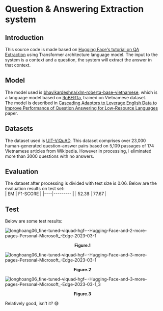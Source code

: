 # Question & Answering Extraction system
## Introduction
This source code is made based on [Hugging Face's tutorial on QA Extraction](https://huggingface.co/course/chapter7/7?fw=pt) using Transformer architecture language model. The input to the system is a context and a question, the system will extract the answer in that context.                                                          
## Model
The model used is [bhavikardeshna/xlm-roberta-base-vietnamese](https://huggingface.co/bhavikardeshna/xlm-roberta-base-vietnamese), which is a language model based on [RoBERTa](https://huggingface.co/docs/transformers/model_doc/roberta), trained on Vietnamese dataset.                                                                                    
The model is described in [Cascading Adaptors to Leverage English Data to Improve Performance of
Question Answering for Low-Resource Languages](https://arxiv.org/pdf/2112.09866v1.pdf) paper.
## Datasets
The dataset used is [UIT-ViQuAD](https://github.com/windhashira06/Demo-QA-Extraction-system/tree/main/Dataset). This dataset comprises over 23,000 human-generated question-answer pairs based on 5,109 passages of 174 Vietnamese articles from Wikipedia. However in processing, I eliminated more than 3000 questions with no answers.
## Evaluation
The dataset after processing is divided with test size is 0.06. Below are the evaluation results on test set:                                           
| EM | F1-SCORE |
|----|--------- |
| 52.38 | 77.67 |
## Test
Below are some test results:                                          

![longhoang06_fine-tuned-viquad-hgf-·-Hugging-Face-and-2-more-pages-Personal-Microsoft_-Edge-2023-03-1](https://user-images.githubusercontent.com/121651344/225209165-56f4e858-91ae-4d01-b7e8-51728f85d792.gif)
<p align="center">
<b>Figure.1</b>
</p>

![longhoang06_fine-tuned-viquad-hgf-·-Hugging-Face-and-3-more-pages-Personal-Microsoft_-Edge-2023-03-1](https://user-images.githubusercontent.com/121651344/225249920-d70aa8df-f131-424e-8b55-0fe981ce2e2c.gif)
<p align="center">
<b>Figure.2</b>
</p>

![longhoang06_fine-tuned-viquad-hgf-·-Hugging-Face-and-3-more-pages-Personal-Microsoft_-Edge-2023-03-1_3](https://user-images.githubusercontent.com/121651344/225250177-dbea9b6a-a668-4a75-a727-cd25247f3c49.gif)
<p align="center">
<b>Figure.3</b>
</p>

Relatively good, isn't it? 😅


